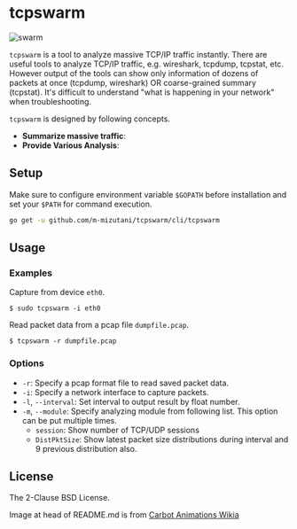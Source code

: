 # tcpswarm

![swarm](https://user-images.githubusercontent.com/605953/42131293-3b4a7fa4-7d3a-11e8-8e50-f6a23eb0ebf3.png)

`tcpswarm` is a tool to analyze massive TCP/IP traffic instantly. There are useful tools to analyze TCP/IP traffic, e.g. wireshark, tcpdump, tcpstat, etc. However output of the tools can show only information of dozens of packets at once (tcpdump, wireshark) OR coarse-grained summary (tcpstat). It's difficult to understand "what is happening in your network" when troubleshooting.

`tcpswarm` is designed by following concepts.

- **Summarize massive traffic**:
- **Provide Various Analysis**:

## Setup

Make sure to configure environment variable `$GOPATH` before installation and set your `$PATH` for command execution.

```bash
go get -u github.com/m-mizutani/tcpswarm/cli/tcpswarm
```

## Usage

### Examples

Capture from device `eth0`.

```
$ sudo tcpswarm -i eth0
```

Read packet data from a pcap file `dumpfile.pcap`.

```
$ tcpswarm -r dumpfile.pcap
```

### Options

- `-r`: Specify a pcap format file to read saved packet data.
- `-i`: Specify a network interface to capture packets.
- `-l`, `--interval`: Set interval to output result by float number.
- `-m`, `--module`: Specify analyzing module from following list. This option can be put multiple times.
  - `session`: Show number of TCP/UDP sessions
  - `DistPktSize`: Show latest packet size distributions during interval and 9 previous distribution also.

## License

The 2-Clause BSD License.

Image at head of README.md is from [Carbot Animations Wikia](http://carbotanimations.wikia.com/wiki/Zergling)
